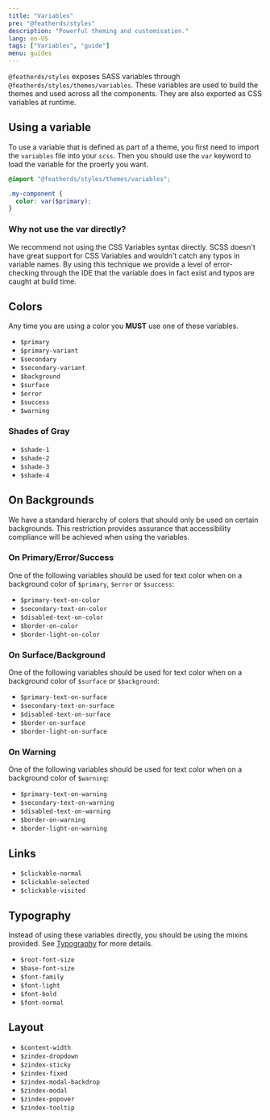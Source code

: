 ```yaml
---
title: "Variables"
pre: "@featherds/styles"
description: "Powerful theming and customisation."
lang: en-US
tags: ["Variables", "guide"]
menu: guides
---
```


`@featherds/styles` exposes SASS variables through `@featherds/styles/themes/variables`. These variables are used to build the themes and used across all the components. They are also exported as CSS variables at runtime.

## Using a variable

To use a variable that is defined as part of a theme, you first need to import the `variables` file into your `scss`. Then you should use the `var` keyword to load the variable for the proerty you want.

```scss
@import "@featherds/styles/themes/variables";

.my-component {
  color: var($primary);
}
```

### Why not use the var directly?

We recommend not using the CSS Variables syntax directly. SCSS doesn't have great support for CSS Variables and wouldn't catch any typos in variable names. By using this technique we provide a level of error-checking through the IDE that the variable does in fact exist and typos are caught at build time.

## Colors

Any time you are using a color you **MUST** use one of these variables.

- `$primary`
- `$primary-variant`
- `$secondary`
- `$secondary-variant`
- `$background`
- `$surface`
- `$error`
- `$success`
- `$warning`

### Shades of Gray

- `$shade-1`
- `$shade-2`
- `$shade-3`
- `$shade-4`

## On Backgrounds

We have a standard hierarchy of colors that should only be used on certain backgrounds. This restriction provides assurance that accessibility compliance will be achieved when using the variables.

### On Primary/Error/Success

One of the following variables should be used for text color when on a background color of `$primary`, `$error` or `$success`:

- `$primary-text-on-color`
- `$secondary-text-on-color`
- `$disabled-text-on-color`
- `$border-on-color`
- `$border-light-on-color`

### On Surface/Background

One of the following variables should be used for text color when on a background color of `$surface` or `$background`:

- `$primary-text-on-surface`
- `$secondary-text-on-surface`
- `$disabled-text-on-surface`
- `$border-on-surface`
- `$border-light-on-surface`

### On Warning

One of the following variables should be used for text color when on a background color of `$warning`:

- `$primary-text-on-warning`
- `$secondary-text-on-warning`
- `$disabled-text-on-warning`
- `$border-on-warning`
- `$border-light-on-warning`

## Links

- `$clickable-normal`
- `$clickable-selected`
- `$clickable-visited`

## Typography

Instead of using these variables directly, you should be using the mixins provided. See [Typography](../Typography/) for more details.

- `$root-font-size`
- `$base-font-size`
- `$font-family`
- `$font-light`
- `$font-bold`
- `$font-normal`

## Layout

- `$content-width`
- `$zindex-dropdown`
- `$zindex-sticky`
- `$zindex-fixed`
- `$zindex-modal-backdrop`
- `$zindex-modal`
- `$zindex-popover`
- `$zindex-tooltip`
